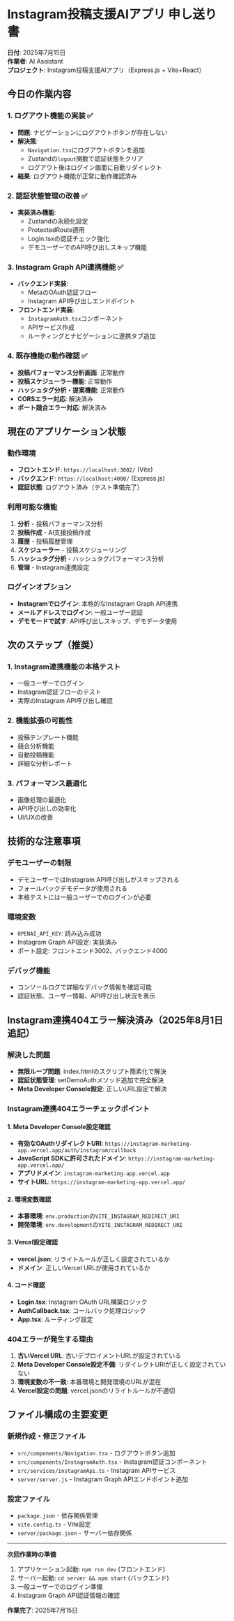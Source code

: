 # Instagram投稿支援AIアプリ 申し送り書
**日付**: 2025年7月15日  
**作業者**: AI Assistant  
**プロジェクト**: Instagram投稿支援AIアプリ（Express.js + Vite+React）

## 今日の作業内容

### 1. ログアウト機能の実装 ✅
- **問題**: ナビゲーションにログアウトボタンが存在しない
- **解決策**: 
  - `Navigation.tsx`にログアウトボタンを追加
  - Zustandの`logout`関数で認証状態をクリア
  - ログアウト後はログイン画面に自動リダイレクト
- **結果**: ログアウト機能が正常に動作確認済み

### 2. 認証状態管理の改善 ✅
- **実装済み機能**:
  - Zustandの永続化設定
  - ProtectedRoute適用
  - Login.tsxの認証チェック強化
  - デモユーザーでのAPI呼び出しスキップ機能

### 3. Instagram Graph API連携機能 ✅
- **バックエンド実装**:
  - MetaのOAuth認証フロー
  - Instagram API呼び出しエンドポイント
- **フロントエンド実装**:
  - `InstagramAuth.tsx`コンポーネント
  - APIサービス作成
  - ルーティングとナビゲーションに連携タブ追加

### 4. 既存機能の動作確認 ✅
- **投稿パフォーマンス分析画面**: 正常動作
- **投稿スケジューラー機能**: 正常動作  
- **ハッシュタグ分析・提案機能**: 正常動作
- **CORSエラー対応**: 解決済み
- **ポート競合エラー対応**: 解決済み

## 現在のアプリケーション状態

### 動作環境
- **フロントエンド**: `https://localhost:3002/` (Vite)
- **バックエンド**: `https://localhost:4000/` (Express.js)
- **認証状態**: ログアウト済み（テスト準備完了）

### 利用可能な機能
1. **分析** - 投稿パフォーマンス分析
2. **投稿作成** - AI支援投稿作成
3. **履歴** - 投稿履歴管理
4. **スケジューラー** - 投稿スケジューリング
5. **ハッシュタグ分析** - ハッシュタグパフォーマンス分析
6. **管理** - Instagram連携設定

### ログインオプション
- **Instagramでログイン**: 本格的なInstagram Graph API連携
- **メールアドレスでログイン**: 一般ユーザー認証
- **デモモードで試す**: API呼び出しスキップ、デモデータ使用

## 次のステップ（推奨）

### 1. Instagram連携機能の本格テスト
- 一般ユーザーでログイン
- Instagram認証フローのテスト
- 実際のInstagram API呼び出し確認

### 2. 機能拡張の可能性
- 投稿テンプレート機能
- 競合分析機能
- 自動投稿機能
- 詳細な分析レポート

### 3. パフォーマンス最適化
- 画像処理の最適化
- API呼び出しの効率化
- UI/UXの改善

## 技術的な注意事項

### デモユーザーの制限
- デモユーザーではInstagram API呼び出しがスキップされる
- フォールバックデモデータが使用される
- 本格テストには一般ユーザーでのログインが必要

### 環境変数
- `OPENAI_API_KEY`: 読み込み成功
- Instagram Graph API設定: 実装済み
- ポート設定: フロントエンド3002、バックエンド4000

### デバッグ機能
- コンソールログで詳細なデバッグ情報を確認可能
- 認証状態、ユーザー情報、API呼び出し状況を表示

## Instagram連携404エラー解決済み（2025年8月1日追記）

### 解決した問題
- **無限ループ問題**: index.htmlのスクリプト簡素化で解決
- **認証状態管理**: setDemoAuthメソッド追加で完全解決
- **Meta Developer Console設定**: 正しいURL設定で解決

### Instagram連携404エラーチェックポイント

#### 1. **Meta Developer Console設定確認**
- **有効なOAuthリダイレクトURI**: `https://instagram-marketing-app.vercel.app/auth/instagram/callback`
- **JavaScript SDKに許可されたドメイン**: `https://instagram-marketing-app.vercel.app/`
- **アプリドメイン**: `instagram-marketing-app.vercel.app`
- **サイトURL**: `https://instagram-marketing-app.vercel.app/`

#### 2. **環境変数確認**
- **本番環境**: `env.production`の`VITE_INSTAGRAM_REDIRECT_URI`
- **開発環境**: `env.development`の`VITE_INSTAGRAM_REDIRECT_URI`

#### 3. **Vercel設定確認**
- **vercel.json**: リライトルールが正しく設定されているか
- **ドメイン**: 正しいVercel URLが使用されているか

#### 4. **コード確認**
- **Login.tsx**: Instagram OAuth URL構築ロジック
- **AuthCallback.tsx**: コールバック処理ロジック
- **App.tsx**: ルーティング設定

### 404エラーが発生する理由
1. **古いVercel URL**: 古いデプロイメントURLが設定されている
2. **Meta Developer Console設定不備**: リダイレクトURIが正しく設定されていない
3. **環境変数の不一致**: 本番環境と開発環境のURLが混在
4. **Vercel設定の問題**: vercel.jsonのリライトルールが不適切

## ファイル構成の主要変更

### 新規作成・修正ファイル
- `src/components/Navigation.tsx` - ログアウトボタン追加
- `src/components/InstagramAuth.tsx` - Instagram認証コンポーネント
- `src/services/instagramApi.ts` - Instagram APIサービス
- `server/server.js` - Instagram Graph APIエンドポイント追加

### 設定ファイル
- `package.json` - 依存関係管理
- `vite.config.ts` - Vite設定
- `server/package.json` - サーバー依存関係

---

**次回作業時の準備**
1. アプリケーション起動: `npm run dev` (フロントエンド)
2. サーバー起動: `cd server && npm start` (バックエンド)
3. 一般ユーザーでのログイン準備
4. Instagram Graph API認証情報の確認

**作業完了**: 2025年7月15日 
